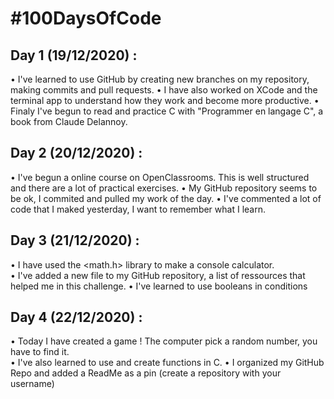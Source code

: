 # #100DaysOfCode


## Day 1 (19/12/2020) : 

  • I've learned to use GitHub by creating new branches on my repository, making commits and pull requests.
  • I have also worked on XCode and the terminal app to understand how they work and become more productive.
  • Finaly I've begun to read and practice C with "Programmer en langage C", a book from Claude Delannoy.


## Day 2 (20/12/2020) :

• I've begun a online course on OpenClassrooms. This is well structured and there are a lot of practical exercises. 
• My GitHub repository seems to be ok, I commited and pulled my work of the day. 
• I've commented a lot of code that I maked yesterday, I want to remember what I learn.  


## Day 3 (21/12/2020) :

• I have used the <math.h> library to make a console calculator.  
• I've added a new file to my GitHub repository, a list of ressources that helped me in this challenge. 
• I've learned to use booleans in conditions


## Day 4 (22/12/2020) :

• Today I have created a game ! The computer pick a random number, you have to find it.  
• I've also learned to use and create functions in C. 
• I organized my GitHub Repo and added a ReadMe as a pin (create a repository with your username)

